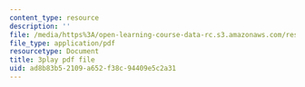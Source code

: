 ```yaml
---
content_type: resource
description: ''
file: /media/https%3A/open-learning-course-data-rc.s3.amazonaws.com/res-8-005-vibrations-and-waves-problem-solving-fall-2012/ad8b83b52109a652f38c94409e5c2a31_Usm7cWtAbRY.pdf
file_type: application/pdf
resourcetype: Document
title: 3play pdf file
uid: ad8b83b5-2109-a652-f38c-94409e5c2a31
---
```

